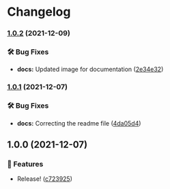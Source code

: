 # Changelog

### [1.0.2](https://www.github.com/Pilaton/MacSync/compare/v1.0.1...v1.0.2) (2021-12-09)


### 🛠️ Bug Fixes

* **docs:** Updated image for documentation ([2e34e32](https://www.github.com/Pilaton/MacSync/commit/2e34e321fbd3bde88821b9f94db0afc0e108c11b))

### [1.0.1](https://www.github.com/Pilaton/MacSync/compare/v1.0.0...v1.0.1) (2021-12-07)


### 🛠️ Bug Fixes

* **docs:** Correcting the readme file ([4da05d4](https://www.github.com/Pilaton/MacSync/commit/4da05d470c50d2acaebc3595a8c08a9605f44008))

## 1.0.0 (2021-12-07)


### 🎉 Features

* Release! ([c723925](https://www.github.com/Pilaton/MacSync/commit/c723925e3d77e081f6a6c0de91baf5cc7c7c2684))
